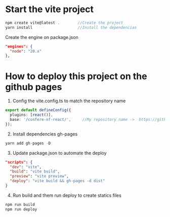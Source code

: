 # Start the vite project

```ts
npm create vite@latest .        //Create the project 
yarn install                    //Install the dependencias
```

Create the engine on package.json

```json
"engines": {
  "node": "20.x"
},
```

# How to deploy this project on the github pages

1. Config the vite.config.ts to match the repository name
```ts
export default defineConfig({
  plugins: [react()],
  base: '/confere-nf-react/',     //My repository name ->  https://github.com/Leandrohee/confere-nf-react
});
```

2. Install dependencies gh-pages
```ts
yarn add gh-pages -D
``` 

3. Update package.json to automate the deploy
```json
"scripts": {
  "dev": "vite",
  "build": "vite build",
  "preview": "vite preview",
  "deploy": "vite build && gh-pages -d dist"
}
```

4. Run build and them run deploy to create statics files
```bash
npm run build
npm run deploy
```